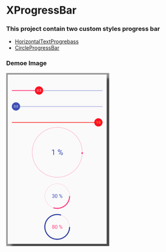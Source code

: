 # XProgressBar

### This project contain two custom styles progress bar 
* [HorizontalTextProgrebass](https://github.com/donlan/XProgressBar/blob/master/app/src/main/java/dong/lan/xprogressbar/view/TextProgressBar.java)
* [CircleProgressBar](https://github.com/donlan/XProgressBar/blob/master/app/src/main/java/dong/lan/xprogressbar/view/CircleProgressBar.java)

### Demoe Image
![Demo Image](XProgressBar.png)
